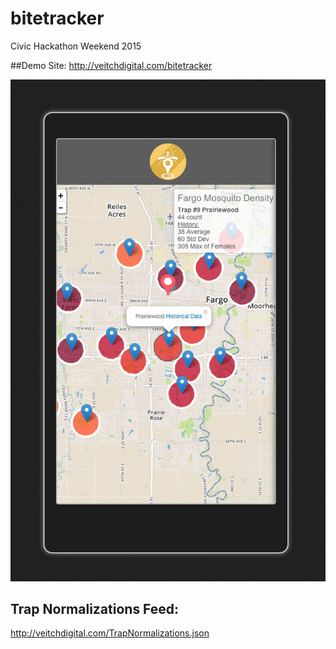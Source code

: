 # bitetracker
Civic Hackathon Weekend 2015

##Demo Site:
http://veitchdigital.com/bitetracker

![Bite Tracker Preview](https://raw.githubusercontent.com/rveitch/bitetracker/master/Images/bite-tracker-preview.gif)

## Trap Normalizations Feed:
http://veitchdigital.com/TrapNormalizations.json
